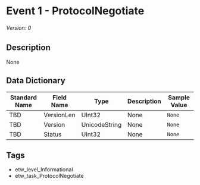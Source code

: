 # Event 1 - ProtocolNegotiate
###### Version: 0

## Description
None

## Data Dictionary
|Standard Name|Field Name|Type|Description|Sample Value|
|---|---|---|---|---|
|TBD|VersionLen|UInt32|None|`None`|
|TBD|Version|UnicodeString|None|`None`|
|TBD|Status|UInt32|None|`None`|

## Tags
* etw_level_Informational
* etw_task_ProtocolNegotiate